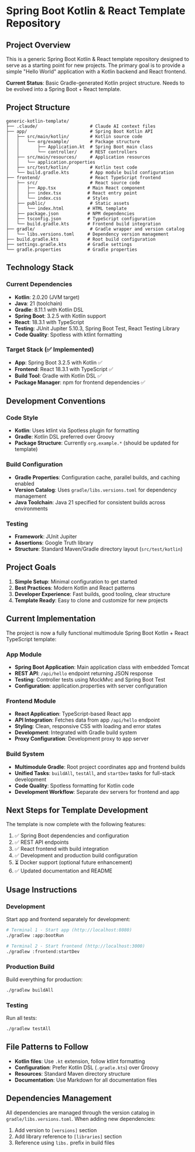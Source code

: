 # Spring Boot Kotlin & React Template Repository

## Project Overview
This is a generic Spring Boot Kotlin & React template repository designed to serve as a starting point for new projects. The primary goal is to provide a simple "Hello World" application with a Kotlin backend and React frontend.

**Current Status**: Basic Gradle-generated Kotlin project structure. Needs to be evolved into a Spring Boot + React template.

## Project Structure
```
generic-kotlin-template/
├── .claude/                    # Claude AI context files
├── app/                        # Spring Boot Kotlin API
│   ├── src/main/kotlin/        # Kotlin source code
│   │   └── org/example/        # Package structure
│   │       ├── Application.kt  # Spring Boot main class
│   │       └── controller/     # REST controllers
│   ├── src/main/resources/     # Application resources
│   │   └── application.properties
│   ├── src/test/kotlin/        # Kotlin test code
│   └── build.gradle.kts        # App module build configuration
├── frontend/                   # React TypeScript frontend
│   ├── src/                    # React source code
│   │   ├── App.tsx            # Main React component
│   │   ├── index.tsx          # React entry point
│   │   └── index.css          # Styles
│   ├── public/                 # Static assets
│   │   └── index.html         # HTML template
│   ├── package.json           # NPM dependencies
│   ├── tsconfig.json          # TypeScript configuration
│   └── build.gradle.kts       # Frontend build integration
├── gradle/                     # Gradle wrapper and version catalog
│   └── libs.versions.toml     # Dependency version management
├── build.gradle.kts           # Root build configuration
├── settings.gradle.kts        # Gradle settings
└── gradle.properties          # Gradle properties
```

## Technology Stack

### Current Dependencies
- **Kotlin**: 2.0.20 (JVM target)
- **Java**: 21 (toolchain)
- **Gradle**: 8.11.1 with Kotlin DSL
- **Spring Boot**: 3.2.5 with Kotlin support
- **React**: 18.3.1 with TypeScript
- **Testing**: JUnit Jupiter 5.10.3, Spring Boot Test, React Testing Library
- **Code Quality**: Spotless with ktlint formatting

### Target Stack (✅ Implemented)
- **App**: Spring Boot 3.2.5 with Kotlin ✅
- **Frontend**: React 18.3.1 with TypeScript ✅
- **Build Tool**: Gradle with Kotlin DSL ✅
- **Package Manager**: npm for frontend dependencies ✅

## Development Conventions

### Code Style
- **Kotlin**: Uses ktlint via Spotless plugin for formatting
- **Gradle**: Kotlin DSL preferred over Groovy
- **Package Structure**: Currently `org.example.*` (should be updated for template)

### Build Configuration
- **Gradle Properties**: Configuration cache, parallel builds, and caching enabled
- **Version Catalog**: Uses `gradle/libs.versions.toml` for dependency management
- **Java Toolchain**: Java 21 specified for consistent builds across environments

### Testing
- **Framework**: JUnit Jupiter
- **Assertions**: Google Truth library
- **Structure**: Standard Maven/Gradle directory layout (`src/test/kotlin`)

## Project Goals
1. **Simple Setup**: Minimal configuration to get started
2. **Best Practices**: Modern Kotlin and React patterns
3. **Developer Experience**: Fast builds, good tooling, clear structure
4. **Template Ready**: Easy to clone and customize for new projects

## Current Implementation
The project is now a fully functional multimodule Spring Boot Kotlin + React TypeScript template:

### App Module
- **Spring Boot Application**: Main application class with embedded Tomcat
- **REST API**: `/api/hello` endpoint returning JSON response
- **Testing**: Controller tests using MockMvc and Spring Boot Test
- **Configuration**: application.properties with server configuration

### Frontend Module  
- **React Application**: TypeScript-based React app
- **API Integration**: Fetches data from app `/api/hello` endpoint
- **Styling**: Clean, responsive CSS with loading and error states
- **Development**: Integrated with Gradle build system
- **Proxy Configuration**: Development proxy to app server

### Build System
- **Multimodule Gradle**: Root project coordinates app and frontend builds
- **Unified Tasks**: `buildAll`, `testAll`, and `startDev` tasks for full-stack development
- **Code Quality**: Spotless formatting for Kotlin code
- **Development Workflow**: Separate dev servers for frontend and app

## Next Steps for Template Development
The template is now complete with the following features:
1. ✅ Spring Boot dependencies and configuration
2. ✅ REST API endpoints
3. ✅ React frontend with build integration  
4. ✅ Development and production build configuration
5. ⏳ Docker support (optional future enhancement)
6. ✅ Updated documentation and README

## Usage Instructions

### Development
Start app and frontend separately for development:
```bash
# Terminal 1 - Start app (http://localhost:8080)
./gradlew :app:bootRun

# Terminal 2 - Start frontend (http://localhost:3000)  
./gradlew :frontend:startDev
```

### Production Build
Build everything for production:
```bash
./gradlew buildAll
```

### Testing
Run all tests:
```bash
./gradlew testAll
```

## File Patterns to Follow
- **Kotlin files**: Use `.kt` extension, follow ktlint formatting
- **Configuration**: Prefer Kotlin DSL (`.gradle.kts`) over Groovy
- **Resources**: Standard Maven directory structure
- **Documentation**: Use Markdown for all documentation files

## Dependencies Management
All dependencies are managed through the version catalog in `gradle/libs.versions.toml`. When adding new dependencies:
1. Add version to `[versions]` section
2. Add library reference to `[libraries]` section
3. Reference using `libs.` prefix in build files

